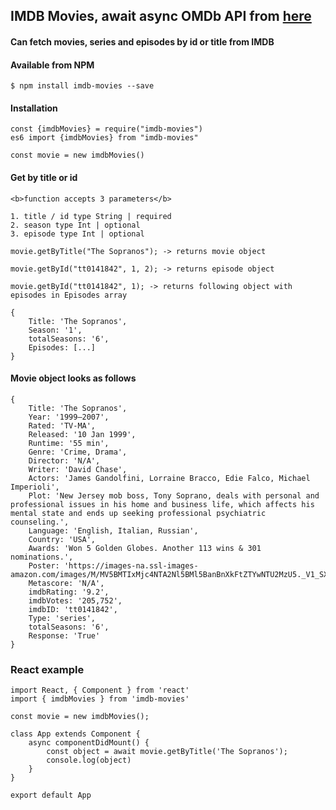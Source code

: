 ## IMDB Movies, await async OMDb API from [here](https://www.omdbapi.com/)

#### Can fetch movies, series and episodes by id or title from IMDB

#### Available from NPM

```
$ npm install imdb-movies --save
```

#### Installation

```shell
const {imdbMovies} = require("imdb-movies")
es6 import {imdbMovies} from "imdb-movies"

const movie = new imdbMovies()
```

#### Get by title or id

```shell
<b>function accepts 3 parameters</b>

1. title / id type String | required
2. season type Int | optional
3. episode type Int | optional

movie.getByTitle("The Sopranos"); -> returns movie object

movie.getById("tt0141842", 1, 2); -> returns episode object

movie.getById("tt0141842", 1); -> returns following object with episodes in Episodes array

{
	Title: 'The Sopranos',
	Season: '1',
	totalSeasons: '6',
	Episodes: [...]
}
```

#### Movie object looks as follows

```shell
{
	Title: 'The Sopranos',
	Year: '1999–2007',
	Rated: 'TV-MA',
	Released: '10 Jan 1999',
	Runtime: '55 min',
	Genre: 'Crime, Drama',
	Director: 'N/A',
	Writer: 'David Chase',
	Actors: 'James Gandolfini, Lorraine Bracco, Edie Falco, Michael Imperioli',
	Plot: 'New Jersey mob boss, Tony Soprano, deals with personal and professional issues in his home and business life, which affects his mental state and ends up seeking professional psychiatric counseling.',
	Language: 'English, Italian, Russian',
	Country: 'USA',
	Awards: 'Won 5 Golden Globes. Another 113 wins & 301 nominations.',
	Poster: 'https://images-na.ssl-images-amazon.com/images/M/MV5BMTIxMjc4NTA2Nl5BMl5BanBnXkFtZTYwNTU2MzU5._V1_SX300.jpg',
	Metascore: 'N/A',
	imdbRating: '9.2',
	imdbVotes: '205,752',
	imdbID: 'tt0141842',
	Type: 'series',
	totalSeasons: '6',
	Response: 'True'
}
```

### React example

```shell
import React, { Component } from 'react'
import { imdbMovies } from 'imdb-movies'

const movie = new imdbMovies();

class App extends Component {
	async componentDidMount() {
		const object = await movie.getByTitle('The Sopranos');
		console.log(object)
	}
}

export default App
```
